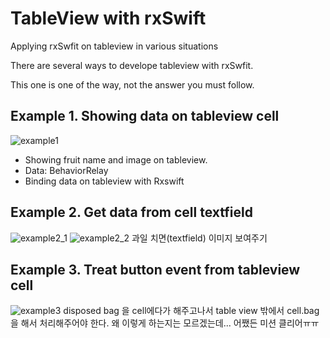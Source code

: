 # TableView with rxSwift
Applying rxSwfit on tableview in various situations

There are several ways to develope tableview with rxSwfit.

This one is one of the way, not the answer you must follow.


## Example 1. Showing data on tableview cell
![example1](./images/example1.png)

- Showing fruit name and image on tableview.
- Data: BehaviorRelay
- Binding data on tableview with Rxswift

## Example 2. Get data from cell textfield
![example2_1](./images/example2_1.png)
![example2_2](./images/example2_2.png)
과일 치면(textfield) 이미지 보여주기

## Example 3. Treat button event from tableview cell 
![example3](./images/example3.png)
disposed bag 을 cell에다가 해주고나서
table view 밖에서 cell.bag을 해서 처리해주어야 한다.
왜 이렇게 하는지는 모르겠는데... 어쨌든 미션 클리어ㅠㅠ
